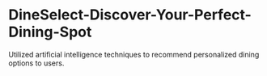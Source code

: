 # DineSelect-Discover-Your-Perfect-Dining-Spot
Utilized artificial intelligence techniques to recommend personalized dining options to users.
